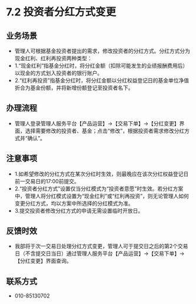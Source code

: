 # 7.2 投资者分红方式变更
## <i class="hicon lb1"></i>业务场景
- 管理人可根据基金投资者提出的需求，修改投资者的分红方式。分红方式分为现金红利、红利再投资两种类型：
- 1.“现金红利”指基金分红时，将分红金额（扣除可能发生的业绩报酬费用后）以现金的方式划入投资者的银行账户。
- 2.“红利再投资”指基金分红时，将分红金额以分红权益登记日的基金单位净值折合为基金份额，并将新增份额登记至投资者名下。

## <i class="hicon lb2"></i>办理流程
- 管理人登录管理人服务平台【产品运营】->【交易下单】->【分红变更】界面，选择需要修改的投资者、基金；点击“修改”，根据投资者需求修改分红方式并“确认”。

## <i class="hicon lb3"></i>注意事项
- 1.如希望修改的分红方式在某次分红时生效，则最晚应在该次分红权益登记日前一交易日的17:00前提交。
- 2.“投资者分红方式”设置仅当分红模式为“投资者意愿”时生效。若分红方案中，管理人将分红模式设置为“现金红利”或“红利再投资”，则无论管理人如何变更分红方式，均以方案中所选择的分红模式为准。
- 3.提交投资者修改分红方式的申请无需设置临时开放日。

## <i class="hicon lb4"></i>反馈时效
- 我部将于次一交易日处理分红方式变更，管理人可于提交日之后的第2个交易日（不含提交日当日）通过管理人服务平台【产品运营】->【交易下单】->【分红变更】界面查询。

## <i class="hicon lb5"></i>联系方式
- 010-85130702
